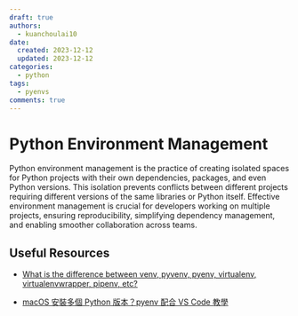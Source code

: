 ```yaml
---
draft: true
authors:
  - kuanchoulai10
date:
  created: 2023-12-12
  updated: 2023-12-12
categories:
  - python
tags:
  - pyenvs
comments: true
---
```

# Python Environment Management

Python environment management is the practice of creating isolated spaces for Python projects with their own dependencies, packages, and even Python versions. This isolation prevents conflicts between different projects requiring different versions of the same libraries or Python itself. Effective environment management is crucial for developers working on multiple projects, ensuring reproducibility, simplifying dependency management, and enabling smoother collaboration across teams.

<!-- more -->

## Useful Resources

* [What is the difference between venv, pyvenv, pyenv, virtualenv, virtualenvwrapper, pipenv, etc?](https://stackoverflow.com/questions/41573587/what-is-the-difference-between-venv-pyvenv-pyenv-virtualenv-virtualenvwrappe)

* [macOS 安裝多個 Python 版本？pyenv 配合 VS Code 教學](https://pythonviz.com/basic/macos-install-multiple-python-versions/)
